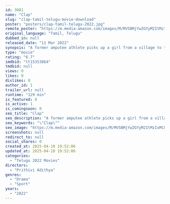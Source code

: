 ```yaml
---
id: 3081
name: "Clap"
slug: "clap-tamil-telugu-movie-download"
poster: "posters/clap-tamil-telugu-2022.jpg"
remote_poster: "https://m.media-amazon.com/images/M/MV5BMjYwZGYyM2ItMzIxMC00MTU5LThlOGMtODA5ZTViYjNiY2IwXkEyXkFqcGc@._V1_SX300.jpg"
original_language: "Tamil, Telugu"
dubbed_in: null
released_date: "11 Mar 2022"
synopsis: "A former amputee athlete picks up a girl from a village to train for national championship event."
type: "movie"
rating: "6.7"
imdbid: "tt15353864"
tmdbid: null
views: 0
likes: 0
dislikes: 0
author_id: 1
trailer_url: null
runtime: "129 min"
is_featured: 0
is_active: 1
is_comingsoon: 0
seo_title: "Clap"
seo_description: "A former amputee athlete picks up a girl from a village to train for national championship event."
seo_keywords: "\"Clap\""
seo_image: "https://m.media-amazon.com/images/M/MV5BMjYwZGYyM2ItMzIxMC00MTU5LThlOGMtODA5ZTViYjNiY2IwXkEyXkFqcGc@._V1_SX300.jpg"
screenshots: null
redirect_to: null
social_shares: 0
created_at: 2025-04-10 19:52:06
updated_at: 2025-04-10 19:52:06
categories:
  - "Telugu 2022 Movies"
directors:
  - "Prithivi Adithya"
genres:
  - "Drama"
  - "Sport"
years:
  - "2022"
---
```

